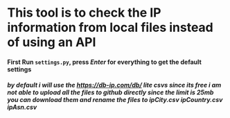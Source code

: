 # This tool is to check the IP information from local files instead of using an API

#### First Run `settings.py`, press *Enter* for everything to get the default settings

##### by default i will use the https://db-ip.com/db/ lite csvs since its free *i am not able to upload all the files to github directly since the limit is 25mb* you can download them and rename the files to **ipCity.csv** **ipCountry.csv** **ipAsn.csv**